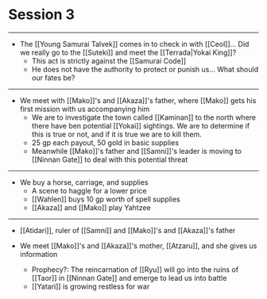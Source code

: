 # Session 3

---
- The [[Young Samurai Talvek]] comes in to check in with [[Ceol]]... Did we really go to the [[Suteki]] and meet the [[Terrada|Yokai King]]?
	- This act is strictly against the [[Samurai Code]]
	- He does not have the authority to protect or punish us... What should our fates be?

---
- We meet with [[Mako]]'s and [[Akaza]]'s father, where [[Mako]] gets his first mission with us accompanying him
	- We are to investigate the town called [[Kaminan]] to the north where there have ben potential [[Yokai]] sightings. We are to determine if this is true or not, and if it is true we are to kill them. 
	- 25 gp each payout, 50 gold in basic supplies
	- Meanwhile [[Mako]]'s father and [[Samni]]'s leader is moving to [[Ninnan Gate]] to deal with this potential threat

---
- We buy a horse, carriage, and supplies
	- A scene to haggle for a lower price
	- [[Wahlen]] buys 10 gp worth of spell supplies
	- [[Akaza]] and [[Mako]] play Yahtzee

---

- [[Atidari]], ruler of [[Samni]] and [[Mako]]'s and [[Akaza]]'s father

- We meet [[Mako]]'s and [[Akaza]]'s mother, [[Atzaru]], and she gives us information
	- Prophecy?: The reincarnation of [[Ryu]] will go into the ruins of [[Taor]] in [[Ninnan Gate]] and emerge to lead us into battle
	- [[Yatari]] is growing restless for war

